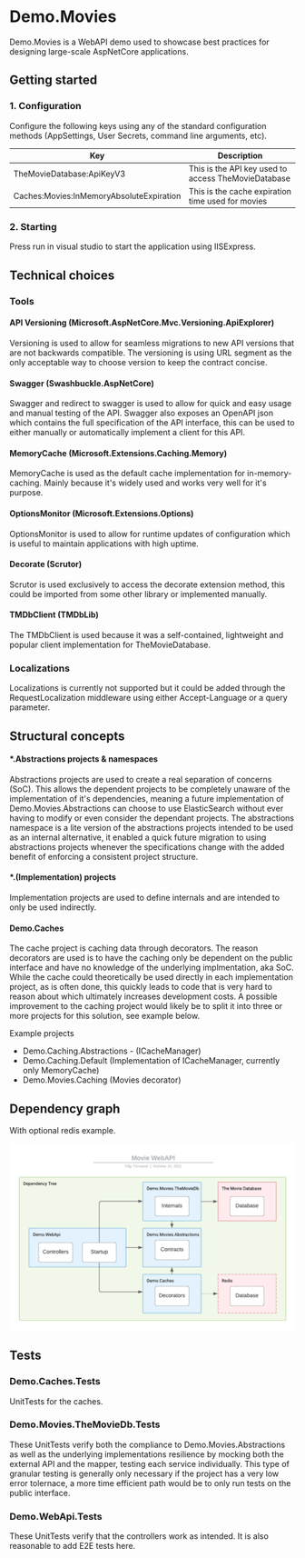 Demo.Movies
===========

Demo.Movies is a WebAPI demo used to showcase best practices for designing large-scale AspNetCore applications.

## Getting started

### 1. Configuration

Configure the following keys using any of the standard configuration methods (AppSettings, User Secrets, command line arguments, etc).

| Key | Description |
| - | - |
| TheMovieDatabase:ApiKeyV3 | This is the API key used to access TheMovieDatabase |
| Caches:Movies:InMemoryAbsoluteExpiration | This is the cache expiration time used for movies |

### 2. Starting

Press run in visual studio to start the application using IISExpress.

## Technical choices

### Tools

#### API Versioning (Microsoft.AspNetCore.Mvc.Versioning.ApiExplorer)

Versioning is used to allow for seamless migrations to new API versions that are not backwards compatible. The versioning is using URL segment as the only acceptable way to choose version to keep the contract concise.

#### Swagger (Swashbuckle.AspNetCore)

Swagger and redirect to swagger is used to allow for quick and easy usage and manual testing of the API. Swagger also exposes an OpenAPI json which contains the full specification of the API interface, this can be used to either manually or automatically implement a client for this API.

#### MemoryCache (Microsoft.Extensions.Caching.Memory)

MemoryCache is used as the default cache implementation for in-memory-caching. Mainly because it's widely used and works very well for it's purpose.

#### OptionsMonitor (Microsoft.Extensions.Options)

OptionsMonitor is used to allow for runtime updates of configuration which is useful to maintain applications with high uptime.

#### Decorate (Scrutor)

Scrutor is used exclusively to access the decorate extension method, this could be imported from some other library or implemented manually.

#### TMDbClient (TMDbLib)

The TMDbClient is used because it was a self-contained, lightweight and popular client implementation for TheMovieDatabase.

### Localizations

Localizations is currently not supported but it could be added through the RequestLocalization middleware using either Accept-Language or a query parameter.

## Structural concepts

#### *.Abstractions projects & namespaces

Abstractions projects are used to create a real separation of concerns (SoC). This allows the dependent projects to be completely unaware of the implementation of it's dependencies, meaning a future implementation of Demo.Movies.Abstractions can choose to use ElasticSearch without ever having to modify or even consider the dependant projects. The abstractions namespace is a lite version of the abstractions projects intended to be used as an internal alternative, it enabled a quick future migration to using abstractions projects whenever the specifications change with the added benefit of enforcing a consistent project structure.

#### *.(Implementation) projects

Implementation projects are used to define internals and are intended to only be used indirectly.

#### Demo.Caches

The cache project is caching data through decorators. The reason decorators are used is to have the caching only be dependent on the public interface and have no knowledge of the underlying implmentation, aka SoC. While the cache could theoretically be used directly in each implementation project, as is often done, this quickly leads to code that is very hard to reason about which ultimately increases development costs. A possible improvement to the caching project would likely be to split it into three or more projects for this solution, see example below.

Example projects
* Demo.Caching.Abstractions - (ICacheManager)
* Demo.Caching.Default (Implementation of ICacheManager, currently only MemoryCache)
* Demo.Movies.Caching (Movies decorator)

## Dependency graph 

With optional redis example.

![Dependency graph](DependencyTree.png)

## Tests

### Demo.Caches.Tests

UnitTests for the caches.

### Demo.Movies.TheMovieDb.Tests

These UnitTests verify both the compliance to Demo.Movies.Abstractions as well as the underlying implementations resilience by mocking both the external API and the mapper, testing each service individually. This type of granular testing is generally only necessary if the project has a very low error tolernace, a more time efficient path would be to only run tests on the public interface.

### Demo.WebApi.Tests

These UnitTests verify that the controllers work as intended. It is also reasonable to add E2E tests here.
